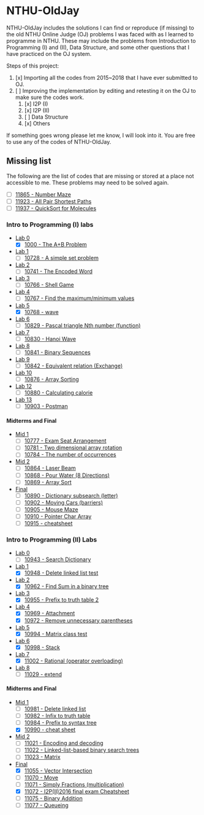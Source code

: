 # NTHU-OldJay

NTHU-OldJay includes the solutions I can find or reproduce (if missing) to the old NTHU Online Judge (OJ) problems I was faced with as I learned to programme in NTHU. These may include the problems from Introduction to Programming (I) and (II), Data Structure, and some other questions that I have practiced on the OJ system.

Steps of this project:

1. [x] Importing all the codes from 2015~2018 that I have ever submitted to OJ.
2. [ ] Improving the implementation by editing and retesting it on the OJ to make sure the codes work.
    1. [x] I2P (I)
    2. [x] I2P (II)
    3. [ ] Data Structure
    4. [x] Others

If something goes wrong please let me know, I will look into it. You are free to use any of the codes of NTHU-OldJay.

## Missing list

The following are the list of codes that are missing or stored at a place not accessible to me. These problems may need to be solved again.

* [ ] [11865 - Number Maze](http://140.114.86.238/problem/11865)
* [ ] [11923 - All Pair Shortest Paths](http://140.114.86.238/problem/11923)
* [ ] [11937 - QuickSort for Molecules](http://140.114.86.238/problem/11937)

### Intro to Programming (I) labs

* [Lab 0](http://140.114.86.238/contest/588/)
  * [x] [1000 - The A+B Problem](http://140.114.86.238/problem/1000)
* [Lab 1](http://140.114.86.238/contest/815/)
  * [ ] [10728 - A simple set problem](http://140.114.86.238/problem/10728)
* [Lab 2](http://140.114.86.238/contest/826/)
  * [ ] [10741 - The Encoded Word](http://140.114.86.238/problem/10741)
* [Lab 3](http://140.114.86.238/contest/831/)
  * [ ] [10766 - Shell Game](http://140.114.86.238/problem/10766)
* [Lab 4](http://140.114.86.238/contest/839/)
  * [ ] [10767 - Find the maximum/minimum values](http://140.114.86.238/problem/10767)
* [Lab 5](http://140.114.86.238/contest/850/)
  * [x] [10768 - wave](http://140.114.86.238/problem/10768)
* [Lab 6](http://140.114.86.238/contest/866/)
  * [ ] [10829 - Pascal triangle Nth number (function)](http://140.114.86.238/problem/10829)
* [Lab 7](http://140.114.86.238/contest/869/)
  * [ ] [10830 - Hanoi Wave](http://140.114.86.238/problem/10830)
* [Lab 8](http://140.114.86.238/contest/872/)
  * [ ] [10841 - Binary Sequences](http://140.114.86.238/problem/10841)
* [Lab 9](http://140.114.86.238/contest/876/)
  * [ ] [10842 - Equivalent relation (Exchange)](http://140.114.86.238/problem/10842)
* [Lab 10](http://140.114.86.238/contest/894/)
  * [ ] [10876 - Array Sorting](http://140.114.86.238/problem/10876)
* [Lab 12](http://140.114.86.238/contest/)
  * [ ] [10880 - Calculating calorie](http://140.114.86.238/problem/10880)
* [Lab 13](http://140.114.86.238/contest/)
  * [ ] [10903 - Postman](http://140.114.86.238/problem/10903)

#### Midterms and Final

* [Mid 1](http://140.114.86.238/contest/844/)
  * [ ] [10777 - Exam Seat Arrangement](http://140.114.86.238/problem/10777)
  * [ ] [10781 - Two dimensional array rotation](http://140.114.86.238/problem/10781)
  * [ ] [10784 - The number of occurrences](http://140.114.86.238/problem/10784)
* [Mid 2](http://140.114.86.238/contest/892/)
  * [ ] [10864 - Laser Beam](http://140.114.86.238/problem/10864)
  * [ ] [10868 - Pour Water (8 Directions)](http://140.114.86.238/problem/)
  * [ ] [10869 - Array Sort](http://140.114.86.238/problem/10869)
* [Final](http://140.114.86.238/contest/908/)
  * [ ] [10890 - Dictionary subsearch (letter)](http://140.114.86.238/problem/10890)
  * [ ] [10902 - Moving Cars (barriers)](http://140.114.86.238/problem/10902)
  * [ ] [10905 - Mouse Maze](http://140.114.86.238/problem/10905)
  * [ ] [10910 - Pointer Char Array](http://140.114.86.238/problem/10910)
  * [ ] [10915 - cheatsheet](http://140.114.86.238/problem/10915)

### Intro to Programming (II) Labs

* [Lab 0](http://140.114.86.238/contest/917/)
  * [ ] [10943 - Search Dictionary](http://140.114.86.238/problem/10943/)
* [Lab 1](http://140.114.86.238/contest/922/)
  * [x] [10948 - Delete linked list test](http://140.114.86.238/problem/10948/)
* [Lab 2](http://140.114.86.238/contest/925/)
  * [x] [10962 - Find Sum in a binary tree](http://140.114.86.238/problem/10962/)
* [Lab 3](http://140.114.86.238/contest/930/)
  * [x] [10955 - Prefix to truth table 2](http://140.114.86.238/problem/10955/)
* [Lab 4](http://140.114.86.238/contest/933/)
  * [x] [10969 - Attachment](http://140.114.86.238/problem/10969/)
  * [x] [10972 - Remove unnecessary parentheses](http://140.114.86.238/problem/10972/)
* [Lab 5](http://140.114.86.238/contest/946/)
  * [x] [10994 - Matrix class test](http://140.114.86.238/problem/10994/)
* [Lab 6](http://140.114.86.238/contest/950/)
  * [x] [10998 - Stack](http://140.114.86.238/problem/10998/)
* [Lab 7](http://140.114.86.238/contest/955/)
  * [x] [11002 - Rational (operator overloading)](http://140.114.86.238/problem/11002/)
* [Lab 8](http://140.114.86.238/contest/970/)
  * [ ] [11029 - extend](http://140.114.86.238/problem/11029/)

#### Midterms and Final

* [Mid 1](http://140.114.86.238/contest/939/)
  * [ ] [10981 - Delete linked list](http://140.114.86.238/problem/10981/)
  * [ ] [10982 - Infix to truth table](http://140.114.86.238/problem/10982/)
  * [ ] [10984 - Prefix to syntax tree](http://140.114.86.238/problem/10984/)
  * [x] [10990 - cheat sheet](http://140.114.86.238/problem/10990/)
* [Mid 2](http://140.114.86.238/contest/959/)
  * [ ] [11021 - Encoding and decoding](http://140.114.86.238/problem/11021/)
  * [ ] [11022 - Linked-list-based binary search trees](http://140.114.86.238/problem/11022/)
  * [ ] [11023 - Matrix](http://140.114.86.238/problem/11023/)
* [Final](http://140.114.86.238/contest/979/)
  * [x] [11055 - Vector Intersection](http://140.114.86.238/problem/11055/)
  * [ ] [11070 - Move](http://140.114.86.238/problem/11070/)
  * [ ] [11071 - Simply Fractions (multiplication)](http://140.114.86.238/problem/11071/)
  * [x] [11072 - I2P(II)2016 final exam Cheatsheet](http://140.114.86.238/problem/11072/)
  * [ ] [11075 - Binary Addition](http://140.114.86.238/problem/11075/)
  * [ ] [11077 - Queueing](http://140.114.86.238/problem/11077/)